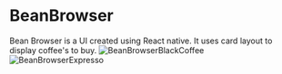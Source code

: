# BeanBrowser
Bean Browser is a UI created using React native. It uses card layout to display coffee's to buy.
![BeanBrowserBlackCoffee](https://github.com/abs110020/BeanBrowser/assets/5025282/ac8ddd88-89b7-4baa-9916-579444440a39)
![BeanBrowserExpresso](https://github.com/abs110020/BeanBrowser/assets/5025282/4eefc797-5078-4d2e-8e9f-411b456d27ce)



